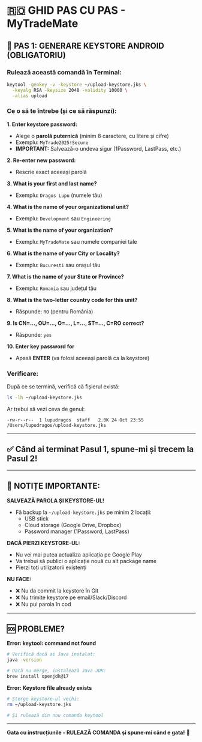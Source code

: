 # 🇷🇴 GHID PAS CU PAS - MyTradeMate

## 📱 PAS 1: GENERARE KEYSTORE ANDROID (OBLIGATORIU)

### Rulează această comandă în Terminal:

```bash
keytool -genkey -v -keystore ~/upload-keystore.jks \
  -keyalg RSA -keysize 2048 -validity 10000 \
  -alias upload
```

### Ce o să te întrebe (și ce să răspunzi):

**1. Enter keystore password:**
- Alege o **parolă puternică** (minim 8 caractere, cu litere și cifre)
- Exemplu: `MyTrade2025!Secure`
- **IMPORTANT:** Salvează-o undeva sigur (1Password, LastPass, etc.)

**2. Re-enter new password:**
- Rescrie exact aceeași parolă

**3. What is your first and last name?**
- Exemplu: `Dragos Lupu` (numele tău)

**4. What is the name of your organizational unit?**
- Exemplu: `Development` sau `Engineering`

**5. What is the name of your organization?**
- Exemplu: `MyTradeMate` sau numele companiei tale

**6. What is the name of your City or Locality?**
- Exemplu: `Bucuresti` sau orașul tău

**7. What is the name of your State or Province?**
- Exemplu: `Romania` sau județul tău

**8. What is the two-letter country code for this unit?**
- Răspunde: `RO` (pentru România)

**9. Is CN=..., OU=..., O=..., L=..., ST=..., C=RO correct?**
- Răspunde: `yes`

**10. Enter key password for <upload>**
- Apasă **ENTER** (va folosi aceeași parolă ca la keystore)

### Verificare:

După ce se termină, verifică că fișierul există:

```bash
ls -lh ~/upload-keystore.jks
```

Ar trebui să vezi ceva de genul:
```
-rw-r--r--  1 lupudragos  staff   2.0K 24 Oct 23:55 /Users/lupudragos/upload-keystore.jks
```

---

## ✅ Când ai terminat Pasul 1, spune-mi și trecem la Pasul 2!

---

## 📝 NOTIȚE IMPORTANTE:

**SALVEAZĂ PAROLA ȘI KEYSTORE-UL!**
- Fă backup la `~/upload-keystore.jks` pe minim 2 locații:
  - USB stick
  - Cloud storage (Google Drive, Dropbox)
  - Password manager (1Password, LastPass)

**DACĂ PIERZI KEYSTORE-UL:**
- Nu vei mai putea actualiza aplicația pe Google Play
- Va trebui să publici o aplicație nouă cu alt package name
- Pierzi toți utilizatorii existenți

**NU FACE:**
- ❌ Nu da commit la keystore în Git
- ❌ Nu trimite keystore pe email/Slack/Discord
- ❌ Nu pui parola în cod

---

## 🆘 PROBLEME?

**Error: keytool: command not found**
```bash
# Verifică dacă ai Java instalat:
java -version

# Dacă nu merge, instalează Java JDK:
brew install openjdk@17
```

**Error: Keystore file already exists**
```bash
# Șterge keystore-ul vechi:
rm ~/upload-keystore.jks

# Și rulează din nou comanda keytool
```

---

**Gata cu instrucțiunile - RULEAZĂ COMANDA și spune-mi când e gata!** 🚀
